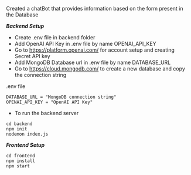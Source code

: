 Created a chatBot that provides information based on the form present in the Database

***Backend Setup***

- Create .env file in backend folder
- Add OpenAI API Key in .env file by name OPENAI_API_KEY
- Go to https://platform.openai.com/ for account setup and creating Secret API key
- Add MongoDB Database url in .env file by name DATABASE_URL
- Go to https://cloud.mongodb.com/ to create a new database and copy the connection string

.env file

```
DATABASE_URL = "MongoDB connection string"
OPENAI_API_KEY = "OpenAI API Key"
```

- To run the backend server

```
cd backend
npm init
nodemon index.js
```

***Frontend Setup***

```
cd frontend
npm install
npm start
```
